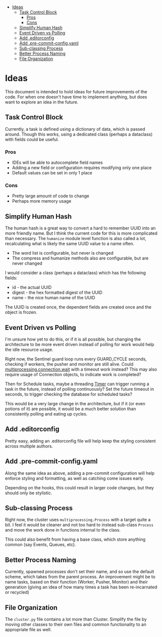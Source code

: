- [Ideas](#ideas)
  - [Task Control Block](#task-control-block)
    - [Pros](#pros)
    - [Cons](#cons)
  - [Simplify Human Hash](#simplify-human-hash)
  - [Event Driven vs Polling](#event-driven-vs-polling)
  - [Add .editorconfig](#add-editorconfig)
  - [Add .pre-commit-config.yaml](#add-pre-commit-configyaml)
  - [Sub-classing Process](#sub-classing-process)
  - [Better Process Naming](#better-process-naming)
  - [File Organization](#file-organization)

# Ideas

This document is intended to hold ideas for future improvements of the code.  For when one doesn't have time to
implement anything, but does want to explore an idea in the future.

## Task Control Block

Currently, a task is defined using a dictionary of data, which is passed around.  Though this works, using a
dedicated class (perhaps a dataclass) with fields could be useful.

### Pros

- IDEs will be able to autocomplete field names
- Adding a new field or configuration requires modifying only one place
- Default values can be set in only 1 place

### Cons

- Pretty large amount of code to change
- Perhaps more memory usage

## Simplify Human Hash

The human hash is a great way to convert a hard to remember UUID into an more friendly name.  But
I think the current code for this is more complicated than necessary.  The `humanize` module level
function is also called a lot, recalculating what is likely the same UUID value to a name often.

- The word list is configurable, but never is changed
- The compress and humanize methods also are configurable, but are never changed

I would consider a class (perhaps a dataclass) which has the following fields:

- id - the actual UUID
- digest - the hex formatted digest of the UUID
- name - the nice human name of the UUID

The UUID is created once, the dependent fields are created once and the object is frozen.

## Event Driven vs Polling

I'm unsure how yet to do this, or if it is all possible, but changing the architecture to be more
event driven instead of polling for work would help the idle resource usage.

Right now, the Sentinel guard loop runs every GUARD_CYCLE seconds, checking if workers, the pusher and monitor
are still alive.  Could [multiprocessing.connection.wait](https://docs.python.org/3/library/multiprocessing.html#multiprocessing.connection.wait)
with a timeout work instead?  This may also require usage of Connection objects, to indicate work is completed?

Then for Schedule tasks, maybe a threading [Timer](https://docs.python.org/3/library/threading.html#timer-objects) can trigger running a
task in the future, instead of polling continuously?  Set the future timeout in seconds, to trigger checking the database for scheduled tasks?

This would be a very large change in the architecture, but if it (or even potions of it) are possible, it would be
a much better solution than consistently polling and eating up cycles.

## Add .editorconfig

Pretty easy, adding an .editorconfig file will help keep the styling consistent across multiple authors.

## Add .pre-commit-config.yaml

Along the same idea as above, adding a pre-commit configuration will help enforce styling and formatting,
as well as catching come issues early.

Depending on the hooks, this could result in larger code changes, but they should only be stylistic.

## Sub-classing Process

Right now, the cluster uses `multiprocessing.Process` with a target quite a bit.  I feel it would be cleaner and not too hard to instead
sub-class `Process` and move the work done in functions internal to the class.

This could also benefit from having a base class, which store anything common (say Events, Queues, etc).

## Better Process Naming

Currently, spawned processes don't set their name, and so use the default scheme, which takes from the parent process.
An improvement might be to name tasks, based on their function (Worker, Pusher, Monitor) and their generation (giving
an idea of how many times a task has been re-incarnated or recycled)

## File Organization

The `cluster.py` file contains a lot more than Cluster.  Simplify the file by moving other classes to their own
files and common functionality to an appropriate file as well.
